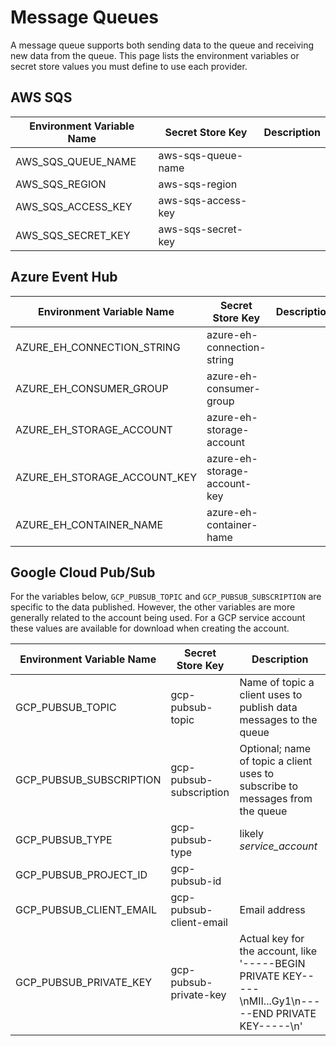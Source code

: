 # Message Queues
A message queue supports both sending data to the queue and receiving new data from the queue. This page lists the environment variables or secret store values you must define to use each provider.

## AWS SQS

| Environment Variable Name | Secret Store Key | Description |
|---------------------------|------------------|-------------|
|AWS_SQS_QUEUE_NAME         |aws-sqs-queue-name  | |
|AWS_SQS_REGION             |aws-sqs-region  | |
|AWS_SQS_ACCESS_KEY         |aws-sqs-access-key | |
|AWS_SQS_SECRET_KEY         |aws-sqs-secret-key | |

## Azure Event Hub

| Environment Variable Name | Secret Store Key | Description |
|---------------------------|------------------|-------------|
|AZURE_EH_CONNECTION_STRING   |azure-eh-connection-string  | |
|AZURE_EH_CONSUMER_GROUP      |azure-eh-consumer-group  | |
|AZURE_EH_STORAGE_ACCOUNT     |azure-eh-storage-account | |
|AZURE_EH_STORAGE_ACCOUNT_KEY |azure-eh-storage-account-key | |
|AZURE_EH_CONTAINER_NAME      |azure-eh-container-hame | |

## Google Cloud Pub/Sub

For the variables below, `GCP_PUBSUB_TOPIC` and `GCP_PUBSUB_SUBSCRIPTION` are specific to the data published. However, the other variables are more generally related to the account being used. For a GCP service account these values are available for download when creating the account.

| Environment Variable Name            | Secret Store Key |Description                                 |
|--------------------------------------|------------------|--------------------------------------------|
|GCP_PUBSUB_TOPIC                      |gcp-pubsub-topic  |Name of topic a client uses to publish data messages to the queue |
|GCP_PUBSUB_SUBSCRIPTION               |gcp-pubsub-subscription  |Optional; name of topic a client uses to subscribe to messages from the queue |
|GCP_PUBSUB_TYPE                       |gcp-pubsub-type   | likely *service_account*                   |
|GCP_PUBSUB_PROJECT_ID                 |gcp-pubsub-id     |                                            |
|GCP_PUBSUB_CLIENT_EMAIL               |gcp-pubsub-client-email |Email address                         |
|GCP_PUBSUB_PRIVATE_KEY                |gcp-pubsub-private-key|Actual key for the account, like '-----BEGIN PRIVATE KEY-----\nMII...Gy1\n-----END PRIVATE KEY-----\n'                  |